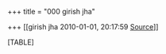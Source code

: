 +++
title = "000 girish jha"

+++
[[girish jha	2010-01-01, 20:17:59 [Source](https://groups.google.com/g/bvparishat/c/YsCd-SCqSmM)]]



[TABLE]

  

